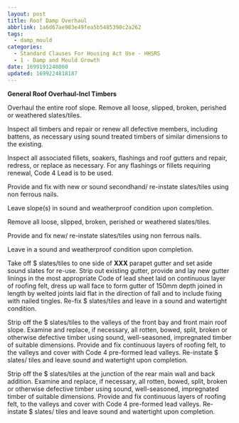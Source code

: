 ```yaml
---
layout: post
title: Roof Damp Overhaul
abbrlink: 1a6d67ae983e49fea5b5485398c2a262
tags:
  - damp_mould
categories:
  - Standard Clauses For Housing Act Use - HHSRS
  - 1 - Damp and Mould Growth
date: 1699191248000
updated: 1699224818187
---
```


**General Roof Overhaul-Incl Timbers**

Overhaul the entire roof slope. Remove all loose, slipped, broken, perished or weathered slates/tiles.

Inspect all timbers and repair or renew all defective members, including battens, as necessary using sound treated timbers of similar dimensions to the existing.

Inspect all associated fillets, soakers, flashings and roof gutters and repair, redress, or replace as necessary. For any flashings or fillets requiring renewal, Code 4 Lead is to be used.

Provide and fix with new or sound secondhand/ re-instate slates/tiles using non ferrous nails.

Leave slope(s) in sound and weatherproof condition upon completion.

Remove all loose, slipped, broken, perished or weathered slates/tiles.

Provide and fix new/ re-instate slates/tiles using non ferrous nails.

Leave in a sound and weatherproof condition upon completion.

Take off $ slates/tiles to one side of **XXX** parapet gutter and set aside sound slates for re-use. Strip out existing gutter, provide and lay new gutter linings in the most appropriate Code of lead sheet laid on continuous layer of roofing felt, dress up wall face to form gutter of 150mm depth joined in length by welted joints laid flat in the direction of fall and to include fixing with nailed tingles. Re-fix $ slates/tiles and leave in a sound and watertight condition.

Strip off the $ slates/tiles to the valleys of the front bay and front main roof slope. Examine and replace, if necessary, all rotten, bowed, split, broken or otherwise defective timber using sound, well-seasoned, impregnated timber of suitable dimensions. Provide and fix continuous layers of roofing felt, to the valleys and cover with Code 4 pre-formed lead valleys. Re-instate $ slates/ tiles and leave sound and watertight upon completion.

Strip off the $ slates/tiles at the junction of the rear main wall and back addition. Examine and replace, if necessary, all rotten, bowed, split, broken or otherwise defective timber using sound, well-seasoned, impregnated timber of suitable dimensions. Provide and fix continuous layers of roofing felt, to the valleys and cover with Code 4 pre-formed lead valleys. Re-instate $ slates/ tiles and leave sound and watertight upon completion.
